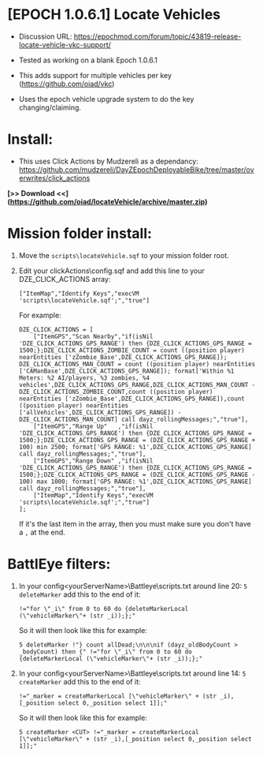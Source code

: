 # [EPOCH 1.0.6.1] Locate Vehicles

* Discussion URL: https://epochmod.com/forum/topic/43819-release-locate-vehicle-vkc-support/
	
* Tested as working on a blank Epoch 1.0.6.1
* This adds support for multiple vehicles per key (https://github.com/oiad/vkc)
* Uses the epoch vehicle upgrade system to do the key changing/claiming.

# Install:

* This uses Click Actions by Mudzereli as a dependancy: https://github.com/mudzereli/DayZEpochDeployableBike/tree/master/overwrites/click_actions

**[>> Download <<] (https://github.com/oiad/locateVehicle/archive/master.zip)**

# Mission folder install:

1. Move the <code>scripts\locateVehicle.sqf</code> to your mission folder root.
	
2. Edit your clickActions\config.sqf and add this line to your DZE_CLICK_ACTIONS array:
	```sqf
	["ItemMap","Identify Keys","execVM 'scripts\locateVehicle.sqf';","true"]
	```
	
	For example:
	
	```sqf
	DZE_CLICK_ACTIONS = [
		["ItemGPS","Scan Nearby","if(isNil 'DZE_CLICK_ACTIONS_GPS_RANGE') then {DZE_CLICK_ACTIONS_GPS_RANGE = 1500;};DZE_CLICK_ACTIONS_ZOMBIE_COUNT = count ((position player) nearEntities ['zZombie_Base',DZE_CLICK_ACTIONS_GPS_RANGE]); DZE_CLICK_ACTIONS_MAN_COUNT = count ((position player) nearEntities ['CAManBase',DZE_CLICK_ACTIONS_GPS_RANGE]); format['Within %1 Meters: %2 AI/players, %3 zombies, %4 vehicles',DZE_CLICK_ACTIONS_GPS_RANGE,DZE_CLICK_ACTIONS_MAN_COUNT - DZE_CLICK_ACTIONS_ZOMBIE_COUNT,count ((position player) nearEntities ['zZombie_Base',DZE_CLICK_ACTIONS_GPS_RANGE]),count ((position player) nearEntities ['allVehicles',DZE_CLICK_ACTIONS_GPS_RANGE]) - DZE_CLICK_ACTIONS_MAN_COUNT] call dayz_rollingMessages;","true"],
		["ItemGPS","Range Up"   ,"if(isNil 'DZE_CLICK_ACTIONS_GPS_RANGE') then {DZE_CLICK_ACTIONS_GPS_RANGE = 1500;};DZE_CLICK_ACTIONS_GPS_RANGE = (DZE_CLICK_ACTIONS_GPS_RANGE + 100) min 2500; format['GPS RANGE: %1',DZE_CLICK_ACTIONS_GPS_RANGE] call dayz_rollingMessages;","true"],
		["ItemGPS","Range Down" ,"if(isNil 'DZE_CLICK_ACTIONS_GPS_RANGE') then {DZE_CLICK_ACTIONS_GPS_RANGE = 1500;};DZE_CLICK_ACTIONS_GPS_RANGE = (DZE_CLICK_ACTIONS_GPS_RANGE - 100) max 1000; format['GPS RANGE: %1',DZE_CLICK_ACTIONS_GPS_RANGE] call dayz_rollingMessages;","true"],
		["ItemMap","Identify Keys","execVM 'scripts\locateVehicle.sqf';","true"]
	];
	```
	
	If it's the last item in the array, then you must make sure you don't have a <code>,</code> at the end.
	
# BattlEye filters:

1. In your config\<yourServerName>\Battleye\scripts.txt around line 20: <code>5 deleteMarker</code> add this to the end of it:

	```sqf
	!="for \"_i\" from 0 to 60 do {deleteMarkerLocal (\"vehicleMarker\"+ (str _i));};"
	```
	
	So it will then look like this for example:

	```sqf
	5 deleteMarker !"} count allDead;\n\n\nif (dayz_oldBodyCount > _bodyCount) then {" !="for \"_i\" from 0 to 60 do {deleteMarkerLocal (\"vehicleMarker\"+ (str _i));};"
	```

2. In your config\<yourServerName>\Battleye\scripts.txt around line 14: <code>5 createMarker</code> add this to the end of it:

	```sqf
	!="_marker = createMarkerLocal [\"vehicleMarker\" + (str _i),[_position select 0,_position select 1]];"
	```
	
	So it will then look like this for example:

	```sqf
	5 createMarker <CUT> !="_marker = createMarkerLocal [\"vehicleMarker\" + (str _i),[_position select 0,_position select 1]];"
	```